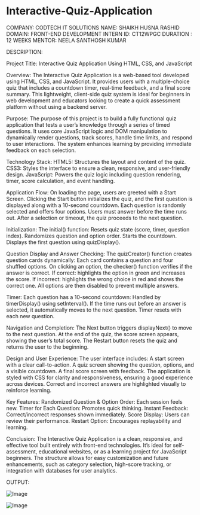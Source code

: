 # Interactive-Quiz-Application

COMPANY: CODTECH IT SOLUTIONS
NAME:  SHAIKH HUSNA RASHID 
DOMAIN:  FRONT-END DEVELOPMENT 
INTERN ID: CT12WPGC
DURATION : 12 WEEKS 
MENTOR: NEELA SANTHOSH KUMAR

DESCRIPTION: 

Project Title: Interactive Quiz Application Using HTML, CSS, and JavaScript

Overview: The Interactive Quiz Application is a web-based tool developed using HTML, CSS, and JavaScript. It provides users with a multiple-choice quiz that includes a countdown timer, real-time feedback, and a final score summary. This lightweight, client-side quiz system is ideal for beginners in web development and educators looking to create a quick assessment platform without using a backend server.

Purpose: The purpose of this project is to build a fully functional quiz application that tests a user’s knowledge through a series of timed questions. It uses core JavaScript logic and DOM manipulation to dynamically render questions, track scores, handle time limits, and respond to user interactions. The system enhances learning by providing immediate feedback on each selection.

Technology Stack:
    HTML5: Structures the layout and content of the quiz.
    CSS3: Styles the interface to ensure a clean, responsive, and user-friendly design.
    JavaScript: Powers the quiz logic including question rendering, timer, score calculation, and event handling.

Application Flow: On loading the page, users are greeted with a Start Screen. Clicking the Start button initializes the quiz, and the first question is displayed along with a 10-second countdown. Each question is randomly selected and offers four options. Users must answer before the time runs out. After a selection or timeout, the quiz proceeds to the next question.

Initialization:
The initial() function:
    Resets quiz state (score, timer, question index).
    Randomizes question and option order.
    Starts the countdown.
    Displays the first question using quizDisplay().

Question Display and Answer Checking:
The quizCreator() function creates question cards dynamically:
    Each card contains a question and four shuffled options.
    On clicking an option, the checker() function verifies if the answer is correct.
        If correct: highlights the option in green and increases the score.
        If incorrect: highlights the wrong choice in red and shows the correct one.
    All options are then disabled to prevent multiple answers.

Timer:
Each question has a 10-second countdown:
    Handled by timerDisplay() using setInterval().
    If the time runs out before an answer is selected, it automatically moves to the next question.
    Timer resets with each new question.

Navigation and Completion: The Next button triggers displayNext() to move to the next question.
    At the end of the quiz, the score screen appears, showing the user’s total score.
    The Restart button resets the quiz and returns the user to the beginning.

Design and User Experience: 
The user interface includes:
    A start screen with a clear call-to-action.
    A quiz screen showing the question, options, and a visible countdown.
    A final score screen with feedback.
The application is styled with CSS for clarity and responsiveness, ensuring a good experience across devices. Correct and incorrect answers are highlighted visually to reinforce learning.

Key Features: Randomized Question & Option Order: Each session feels new.
    Timer for Each Question: Promotes quick thinking.
    Instant Feedback: Correct/incorrect responses shown immediately.
    Score Display: Users can review their performance.
    Restart Option: Encourages replayability and learning.

Conclusion: The Interactive Quiz Application is a clean, responsive, and effective tool built entirely with front-end technologies. It’s ideal for self-assessment, educational websites, or as a learning project for JavaScript beginners. The structure allows for easy customization and future enhancements, such as category selection, high-score tracking, or integration with databases for user analytics.






OUTPUT: 


![Image](https://github.com/user-attachments/assets/166350c5-36ca-4046-95d6-2ad44f1cd4a3)




![Image](https://github.com/user-attachments/assets/564d1af3-070d-4c3c-92cc-a8371518c15e)

